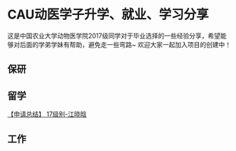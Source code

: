 # CAU动医学子升学、就业、学习分享
这是中国农业大学动物医学院2017级同学对于毕业选择的一些经验分享，希望能够对后面的学弟学妹有帮助，避免走一些弯路~
欢迎大家一起加入项目的创建中！
## 保研


## 留学
[【申请总结】 17级别-江晓晗](https://github.com/Jeanette-Jiang/VetmedStudentShare/blob/main/%E7%95%99%E5%AD%A6/Jiang.md) 

## 工作



